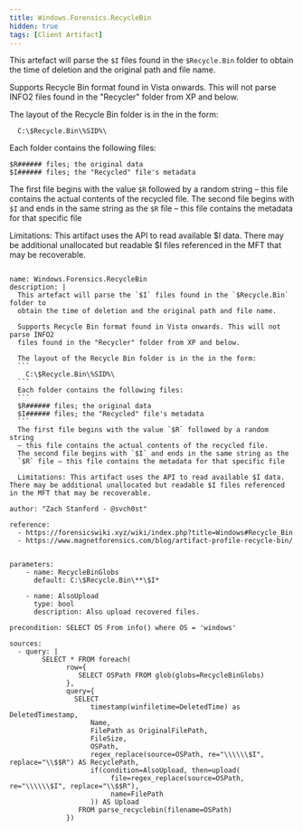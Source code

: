 ```yaml
---
title: Windows.Forensics.RecycleBin
hidden: true
tags: [Client Artifact]
---
```


This artefact will parse the `$I` files found in the `$Recycle.Bin` folder to
obtain the time of deletion and the original path and file name.

Supports Recycle Bin format found in Vista onwards. This will not parse INFO2
files found in the "Recycler" folder from XP and below.

The layout of the Recycle Bin folder is in the in the form:
```
  C:\$Recycle.Bin\%SID%\
```
Each folder contains the following files:
```
$R###### files; the original data
$I###### files; the "Recycled" file's metadata
```
The first file begins with the value `$R` followed by a random string
– this file contains the actual contents of the recycled file.
The second file begins with `$I` and ends in the same string as the
`$R` file – this file contains the metadata for that specific file

Limitations: This artifact uses the API to read available $I data. There may be additional unallocated but readable $I files referenced in the MFT that may be recoverable.


<pre><code class="language-yaml">
name: Windows.Forensics.RecycleBin
description: |
  This artefact will parse the `$I` files found in the `$Recycle.Bin` folder to
  obtain the time of deletion and the original path and file name.

  Supports Recycle Bin format found in Vista onwards. This will not parse INFO2
  files found in the "Recycler" folder from XP and below.

  The layout of the Recycle Bin folder is in the in the form:
  ```
    C:\$Recycle.Bin\%SID%\
  ```
  Each folder contains the following files:
  ```
  $R###### files; the original data
  $I###### files; the "Recycled" file's metadata
  ```
  The first file begins with the value `$R` followed by a random string
  – this file contains the actual contents of the recycled file.
  The second file begins with `$I` and ends in the same string as the
  `$R` file – this file contains the metadata for that specific file

  Limitations: This artifact uses the API to read available $I data. There may be additional unallocated but readable $I files referenced in the MFT that may be recoverable.

author: "Zach Stanford - @svch0st"

reference:
  - https://forensicswiki.xyz/wiki/index.php?title=Windows#Recycle_Bin
  - https://www.magnetforensics.com/blog/artifact-profile-recycle-bin/


parameters:
    - name: RecycleBinGlobs
      default: C:\$Recycle.Bin\**\$I*

    - name: AlsoUpload
      type: bool
      description: Also upload recovered files.

precondition: SELECT OS From info() where OS = 'windows'

sources:
  - query: |
        SELECT * FROM foreach(
              row={
                 SELECT OSPath FROM glob(globs=RecycleBinGlobs)
              },
              query={
                SELECT
                    timestamp(winfiletime=DeletedTime) as DeletedTimestamp,
                    Name,
                    FilePath as OriginalFilePath,
                    FileSize,
                    OSPath,
                    regex_replace(source=OSPath, re="\\\\\\$I", replace="\\$$R") AS RecyclePath,
                    if(condition=AlsoUpload, then=upload(
                         file=regex_replace(source=OSPath, re="\\\\\\$I", replace="\\$$R"),
                         name=FilePath
                    )) AS Upload
                 FROM parse_recyclebin(filename=OSPath)
              })

</code></pre>

